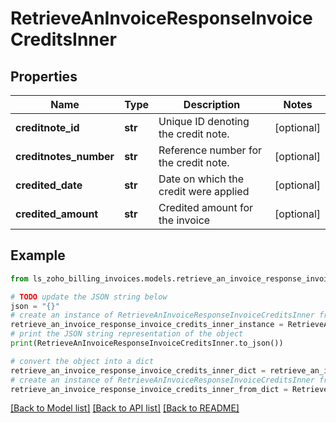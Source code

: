 # RetrieveAnInvoiceResponseInvoiceCreditsInner


## Properties

Name | Type | Description | Notes
------------ | ------------- | ------------- | -------------
**creditnote_id** | **str** | Unique ID denoting the credit note. | [optional] 
**creditnotes_number** | **str** | Reference number for the credit note. | [optional] 
**credited_date** | **str** | Date on which the credit were applied | [optional] 
**credited_amount** | **str** | Credited amount for the invoice | [optional] 

## Example

```python
from ls_zoho_billing_invoices.models.retrieve_an_invoice_response_invoice_credits_inner import RetrieveAnInvoiceResponseInvoiceCreditsInner

# TODO update the JSON string below
json = "{}"
# create an instance of RetrieveAnInvoiceResponseInvoiceCreditsInner from a JSON string
retrieve_an_invoice_response_invoice_credits_inner_instance = RetrieveAnInvoiceResponseInvoiceCreditsInner.from_json(json)
# print the JSON string representation of the object
print(RetrieveAnInvoiceResponseInvoiceCreditsInner.to_json())

# convert the object into a dict
retrieve_an_invoice_response_invoice_credits_inner_dict = retrieve_an_invoice_response_invoice_credits_inner_instance.to_dict()
# create an instance of RetrieveAnInvoiceResponseInvoiceCreditsInner from a dict
retrieve_an_invoice_response_invoice_credits_inner_from_dict = RetrieveAnInvoiceResponseInvoiceCreditsInner.from_dict(retrieve_an_invoice_response_invoice_credits_inner_dict)
```
[[Back to Model list]](../README.md#documentation-for-models) [[Back to API list]](../README.md#documentation-for-api-endpoints) [[Back to README]](../README.md)


